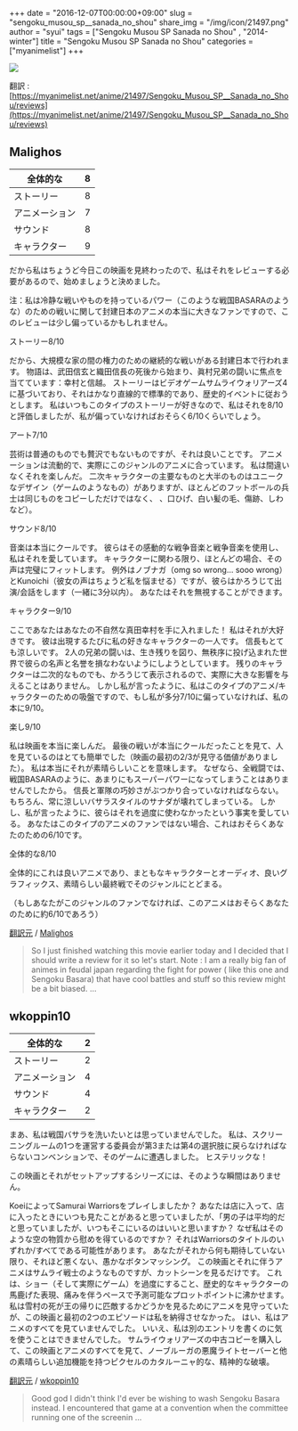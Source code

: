 +++
date = "2016-12-07T00:00:00+09:00"
slug = "sengoku_musou_sp__sanada_no_shou"
share_img = "/img/icon/21497.png"
author = "syui"
tags = ["Sengoku Musou SP Sanada no Shou" , "2014-winter"]
title = "Sengoku Musou SP Sanada no Shou"
categories = ["myanimelist"]
+++

![](https://myanimelist.cdn-dena.com/images/anime/7/56703.jpg)


<!--more-->

翻訳 : [https://myanimelist.net/anime/21497/Sengoku_Musou_SP__Sanada_no_Shou/reviews](https://myanimelist.net/anime/21497/Sengoku_Musou_SP__Sanada_no_Shou/reviews)


## Malighos



全体的な|  8
--- | ---
ストーリー|  8
アニメーション|  7
サウンド|  8
キャラクター|  9

だから私はちょうど今日この映画を見終わったので、私はそれをレビューする必要があるので、始めましょうと決めました。

注：私は冷静な戦いやものを持っているパワー（このような戦国BASARAのような）のための戦いに関して封建日本のアニメの本当に大きなファンですので、このレビューは少し偏っているかもしれません。

ストーリー8/10

だから、大規模な家の間の権力のための継続的な戦いがある封建日本で行われます。 物語は、武田信玄と織田信長の死後から始まり、眞村兄弟の闘いに焦点を当てています：幸村と信越。 ストーリーはビデオゲームサムライウォリアーズ4に基づいており、それはかなり直線的で標準的であり、歴史的イベントに従おうとします。 私はいつもこのタイプのストーリーが好きなので、私はそれを8/10と評価しましたが、私が偏っていなければおそらく6/10くらいでしょう。

アート7/10

芸術は普通のものでも贅沢でもないものですが、それは良いことです。 アニメーションは流動的で、実際にこのジャンルのアニメに合っています。 私は間違いなくそれを楽しんだ。 二次キャラクターの主要なものと大半のものはユニークなデザイン（ゲームのようなもの）がありますが、ほとんどのフットボールの兵士は同じものをコピーしただけではなく、  、口ひげ、白い髪の毛、傷跡、しわなど）。

サウンド8/10

音楽は本当にクールです。 彼らはその感動的な戦争音楽と戦争音楽を使用し、私はそれを愛しています。 キャラクターに関わる限り、ほとんどの場合、その声は完璧にフィットします。 例外はノブナガ（omg so wrong... sooo wrong）とKunoichi（彼女の声はちょうど私を悩ませる）ですが、彼らはかろうじて出演/会話をします（一緒に3分以内）。 あなたはそれを無視することができます。

キャラクター9/10

ここであなたはあなたの不自然な真田幸村を手に入れました！ 私はそれが大好きです。 彼は出現するたびに私の好きなキャラクターの一人です。 信長もとても涼しいです。  2人の兄弟の闘いは、生き残りを図り、無秩序に投げ込まれた世界で彼らの名声と名誉を損なわないようにしようとしています。 残りのキャラクターは二次的なものでも、かろうじて表示されるので、実際に大きな影響を与えることはありません。 しかし私が言ったように、私はこのタイプのアニメ/キャラクターのための吸盤ですので、もし私が多分7/10に偏っていなければ、私の本に9/10。

楽し9/10

私は映画を本当に楽しんだ。 最後の戦いが本当にクールだったことを見て、人を見ているのはとても簡単でした（映画の最初の2/3が見守る価値がありました）。 私は本当にそれが素晴らしいことを意味します。 なぜなら、全戦闘では、戦国BASARAのように、あまりにもスーパーパワーになってしまうことはありませんでしたから。 信長と軍隊の巧妙さがぶつかり合っていなければならない。 もちろん、常に涼しいバサラスタイルのサナダが壊れてしまっている。 しかし、私が言ったように、彼らはそれを過度に使わなかったという事実を愛している。
あなたはこのタイプのアニメのファンではない場合、これはおそらくあなたのための6/10です。

全体的な8/10

全体的にこれは良いアニメであり、まともなキャラクターとオーディオ、良いグラフィックス、素晴らしい最終戦でそのジャンルにとどまる。

（もしあなたがこのジャンルのファンでなければ、このアニメはおそらくあなたのために約6/10であろう）

[翻訳元](https://myanimelist.net/reviews.php?id=178870) / [Malighos](https://myanimelist.net/profile/Malighos/reviews)


> So I just finished watching this movie earlier today and I decided that I should write a review for it so let's start.    Note : I am a really big fan of animes in feudal japan regarding the fight for power ( like this one and Sengoku Basara) that have cool battles and stuff so this review might be a bit biased.  ...

## wkoppin10



全体的な|  2
--- | ---
ストーリー|  2
アニメーション|  4
サウンド|  4
キャラクター|  2

まあ、私は戦国バサラを洗いたいとは思っていませんでした。 私は、スクリーニングルームの1つを運営する委員会が第3または第4の選択肢に戻らなければならないコンベンションで、そのゲームに遭遇しました。 ヒステリックな！

この映画とそれがセットアップするシリーズには、そのような瞬間はありません。

KoeiによってSamurai Warriorsをプレイしましたか？ あなたは店に入って、店に入ったときにいつも見たことがあると思っていましたが、「男の子は平均的だと思っていましたが、いつもそこにいるのはいいと思いますか？ なぜ私はそのような空の物質から慰めを得ているのですか？
それはWarriorsのタイトルのいずれか/すべてである可能性があります。 あなたがそれから何も期待していない限り、それほど悪くない、愚かなボタンマッシング。
この映画とそれに伴うアニメはサムライ戦士のようなものですが、カットシーンを見るだけです。
これは、ショー（そして実際にゲーム）を過度にすること、歴史的なキャラクターの馬鹿げた表現、痛みを伴うペースで予測可能なプロットポイントに沸かせます。
私は雪村の死が王の帰りに匹敵するかどうかを見るためにアニメを見守っていたが、この映画と最初の2つのエピソードは私を納得させなかった。
はい、私はアニメのすべてを見ていませんでした。
いいえ、私は別のエントリを書くのに気を使うことはできませんでした。
サムライウォリアーズの中古コピーを購入して、この映画とアニメのすべてを見て、ノーブルーガの悪魔ライトセーバーと他の素晴らしい追加機能を持つピクセルのカタルーニャ的な、精神的な破壊。

[翻訳元](https://myanimelist.net/reviews.php?id=182373) / [wkoppin10](https://myanimelist.net/profile/wkoppin10/reviews)


> Good god I didn't think I'd ever be wishing to wash Sengoku Basara instead. I encountered that game at a convention when the committee running one of the screenin ...
